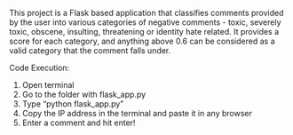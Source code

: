 This project is a Flask based application that classifies comments provided by the user into various categories of negative comments - toxic, severely toxic, obscene, insulting, threatening or identity hate related. It provides a score for each category, and anything above 0.6 can be considered as a valid category that the comment falls under.

Code Execution: 
1.	Open terminal
2.	Go to the folder with flask_app.py
3.	Type “python flask_app.py”
4.	Copy the IP address in the terminal and paste it in any browser
5.	Enter a comment and hit enter!
